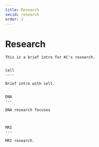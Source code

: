 ```yaml
---
title: Research
secid: research
order: 2
---
```



Research
========


    This is a brief intro for KC's research.


    Cell
    ----

    Brief intro with cell.


    DNA
    ---

    DNA research focuses



    MRI
    ---

    MRI research.
    
    
    
    